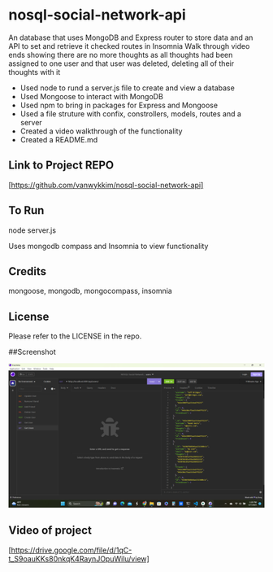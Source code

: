 # nosql-social-network-api
An database that uses MongoDB and Express router to store data and an API to set and retrieve it checked routes in Insomnia
Walk through video ends showing there are no more thoughts as all thoughts had been assigned to one user and that user was deleted, deleting all of their thoughts with it

- Used node to rund a server.js file to create and view a database
- Used Mongoose to interact with MongoDB
- Used npm to bring in packages for Express and Mongoose
- Used a file struture with confix, constrollers, models, routes and a server
- Created a video walkthrough of the functionality
- Created a README.md

## Link to Project REPO

[https://github.com/vanwykkim/nosql-social-network-api]

## To Run
node server.js

Uses mongodb compass and Insomnia to view functionality
## Credits

mongoose, mongodb, mongocompass, insomnia
## License

Please refer to the LICENSE in the repo.

##Screenshot

![screenshot](screenshot.png)
## Video of project
[https://drive.google.com/file/d/1qC-t_S9oauKKs80nkqK4RaynJOpuWilu/view]
